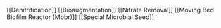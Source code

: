 [[Denitrification]]
[[Bioaugmentation]]
[[Nitrate Removal]]
[[Moving Bed Biofilm Reactor (Mbbr)]]
[[Special Microbial Seed]]
